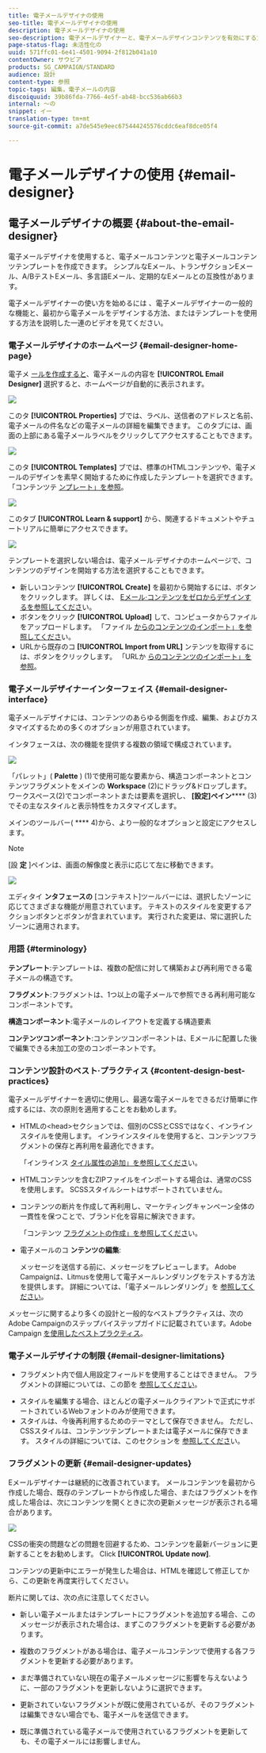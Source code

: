 ```yaml
---
title: 電子メールデザイナの使用
seo-title: 電子メールデザイナの使用
description: 電子メールデザイナの使用
seo-description: 電子メールデザイナーと、電子メールデザインコンテンツを有効にする方法を確認します。
page-status-flag: 未活性化の
uuid: 571ffc01-6e41-4501-9094-2f812b041a10
contentOwner: サウビア
products: SG_CAMPAIGN/STANDARD
audience: 設計
content-type: 参照
topic-tags: 編集，電子メールの内容
discoiquuid: 39b86fda-7766-4e5f-ab48-bcc536ab66b3
internal: 〜の
snippet: イー
translation-type: tm+mt
source-git-commit: a7de545e9eec675444245576cddc6eaf8dce05f4

---
```



# 電子メールデザイナの使用 {#email-designer}

## 電子メールデザイナの概要 {#about-the-email-designer}

電子メールデザイナを使用すると、電子メールコンテンツと電子メールコンテンツテンプレートを作成できます。 シンプルなEメール、トランザクションEメール、A/BテストEメール、多言語Eメール、定期的なEメールとの互換性があります。

電子メールデザイナーの使い方を始めるには [](https://helpx.adobe.com/campaign/kt/acs/using/acs-email-designer-tutorial.html#GettingStarted) 、電子メールデザイナーの一般的な機能と、最初から電子メールをデザインする方法、またはテンプレートを使用する方法を説明した一連のビデオを見てください。

### 電子メールデザイナのホームページ {#email-designer-home-page}

電子メ [ールを作成すると](../../channels/using/creating-an-email.md)、電子メールの内容を **[!UICONTROL Email Designer]** 選択すると、ホームページが自動的に表示されます。

![](assets/email_designer_home_page.png)

このタ **[!UICONTROL Properties]** ブでは、ラベル、送信者のアドレスと名前、電子メールの件名などの電子メールの詳細を編集できます。 このタブには、画面の上部にある電子メールラベルをクリックしてアクセスすることもできます。

![](assets/email_designer_home_properties.png)

このタ **[!UICONTROL Templates]** ブでは、標準のHTMLコンテンツや、電子メールのデザインを素早く開始するために作成したテンプレートを選択できます。 「コンテンツテ [ンプレート」を参照](../../designing/using/using-reusable-content.md#content-templates)。

![](assets/email_designer_home_templates.png)

このタブ **[!UICONTROL Learn & support]** から、関連するドキュメントやチュートリアルに簡単にアクセスできます。

![](assets/email_designer_home_support.png)

テンプレートを選択しない場合は、電子メール·デザイナのホームページで、コンテンツのデザインを開始する方法を選択することもできます。

* 新しいコンテンツ **[!UICONTROL Create]** を最初から開始するには、ボタンをクリックします。 詳しくは、 [Eメール·コンテンツをゼロからデザインするを参照してくださ](../../designing/using/designing-from-scratch.md#designing-an-email-content-from-scratch)い。
* ボタンをクリック **[!UICONTROL Upload]** して、コンピュータからファイルをアップロードします。 「ファイル [からのコンテンツのインポート」を参照してくださ](../../designing/using/using-existing-content.md#importing-content-from-a-file)い。
* URLから既存のコ **[!UICONTROL Import from URL]** ンテンツを取得するには、ボタンをクリックします。 「URLか [らのコンテンツのインポート」を参照](../../designing/using/using-existing-content.md#importing-content-from-a-url)。

### 電子メールデザイナーインターフェイス {#email-designer-interface}

電子メールデザイナには、コンテンツのあらゆる側面を作成、編集、およびカスタマイズするための多くのオプションが用意されています。

インタフェースは、次の機能を提供する複数の領域で構成されています。

![](assets/email_designer_overview.png)

「パレット」( **Palette** ) (1)で使用可能な要素から、構造コンポーネントとコンテンツフラグメントをメインの **Workspace** (2)にドラッグ&amp;ドロップします。 ワークスペース(2)でコンポーネントまたは要素を選択し、 **[設定]ペイン****** (3)でその主なスタイルと表示特性をカスタマイズします。

メインのツールバー( **** 4)から、より一般的なオプションと設定にアクセスします。

>[!NOTE]
>
>[設 **定** ]ペインは、画面の解像度と表示に応じて左に移動できます。

![](assets/email_designer_toolbar.png)

エディタイ **ンタフェースの** [コンテキスト]ツールバーには、選択したゾーンに応じてさまざまな機能が用意されています。 テキストのスタイルを変更するアクションボタンとボタンが含まれています。 実行された変更は、常に選択したゾーンに適用されます。

### 用語 {#terminology}

**テンプレート**:テンプレートは、複数の配信に対して構築および再利用できる電子メールの構造です。

**フラグメント**:フラグメントは、1つ以上の電子メールで参照できる再利用可能なコンポーネントです。

**構造コンポーネント**:電子メールのレイアウトを定義する構造要素

**コンテンツコンポーネント**:コンテンツコンポーネントは、Eメールに配置した後で編集できる未加工の空のコンポーネントです。

### コンテンツ設計のベスト·プラクティス {#content-design-best-practices}

電子メールデザイナーを適切に使用し、最適な電子メールをできるだけ簡単に作成するには、次の原則を適用することをお勧めします。

* HTMLの&lt;head&gt;セクションでは、個別のCSSとCSSではなく、インラインスタイルを使用します。 インラインスタイルを使用すると、コンテンツフラグメントの保存と再利用を最適化できます。

   「インラインス [タイル属性の追加」を参照してくださ](../../designing/using/styles.md#adding-inline-styling-attributes)い。

* HTMLコンテンツを含むZIPファイルをインポートする場合は、通常のCSSを使用します。 SCSSスタイルシートはサポートされていません。

* コンテンツの断片を作成して再利用し、マーケティングキャンペーン全体の一貫性を保つことで、ブランド化を容易に解決できます。

   「コンテンツ [フラグメントの作成」を参照してくださ](../../designing/using/using-reusable-content.md#creating-a-content-fragment)い。

* 電子メールのコ **ンテンツの編集**:

   メッセージを送信する前に、メッセージをプレビューします。 Adobe Campaignは、Litmusを使用して電子メールレンダリングをテストする方法を提供します。 詳細については、「電子メールレンダリング」を [参照してください](../../sending/using/email-rendering.md)。

メッセージに関するより多くの設計と一般的なベストプラクティスは、次のAdobe Campaignのステップバイステップガイドに記載されています。Adobe Campaign [を使用したベストプラクティス](https://docs.campaign.adobe.com/doc/standard/getting_started/en/ACS_DeliveryBestPractices.html)。

### 電子メールデザイナの制限 {#email-designer-limitations}

* フラグメント内で個人用設定フィールドを使用することはできません。 フラグメントの詳細については、この節を [参照してください](../../designing/using/using-reusable-content.md#about-fragments)。
<!--* You cannot save directly as a fragment some content of an email that you are editing within the Email Designer. You need to copy-paste the HTML corresponding to that content into a new fragment. For more on this, see [Saving content as a fragment](../../designing/using/using-reusable-content.md#saving-content-as-a-fragment).-->
* スタイルを編集する場合、ほとんどの電子メールクライアントで正式にサポートされているWebフォントのみが使用できます。
* スタイルは、今後再利用するためのテーマとして保存できません。 ただし、CSSスタイルは、コンテンツテンプレートまたは電子メールに保存できます。 スタイルの詳細については、このセクションを [参照してくださ](../../designing/using/styles.md)い。

### フラグメントの更新 {#email-designer-updates}

Eメールデザイナーは継続的に改善されています。 メールコンテンツを最初から作成した場合、既存のテンプレートから作成した場合、またはフラグメントを作成した場合は、次にコンテンツを開くときに次の更新メッセージが表示される場合があります。

![](assets/email_designer_fragment_patch_message.png)

CSSの衝突の問題などの問題を回避するため、コンテンツを最新バージョンに更新することをお勧めします。 Click **[!UICONTROL Update now]**.

コンテンツの更新中にエラーが発生した場合は、HTMLを確認して修正してから、この更新を再度実行してください。

断片に関しては、次の点に注意してください。

* 新しい電子メールまたはテンプレートにフラグメントを追加する場合、このメッセージが表示された場合は、まずこのフラグメントを更新する必要があります。

* 複数のフラグメントがある場合は、電子メールコンテンツで使用する各フラグメントを更新する必要があります。

* まだ準備されていない現在の電子メールメッセージに影響を与えないように、一部のフラグメントを更新しないように選択できます。

* 更新されていないフラグメントが既に使用されているが、そのフラグメントは編集できない場合でも、電子メールを送信できます。

* 既に準備されている電子メールで使用されているフラグメントを更新しても、その電子メールには影響しません。